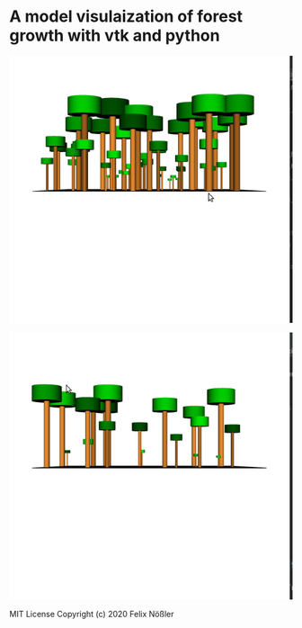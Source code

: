 # A model visulaization of forest growth with vtk and python 


![game-animation](animation1.gif)

![game-animation](animation2.gif)

MIT License
Copyright (c) 2020 Felix Nößler